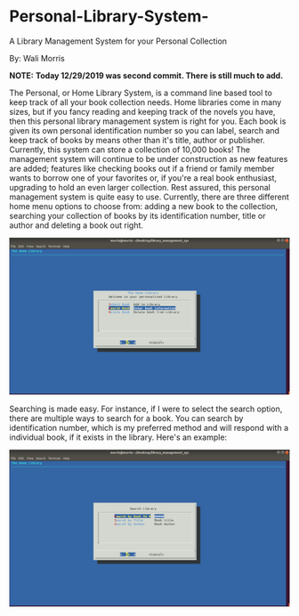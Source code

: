 # Personal-Library-System-
A Library Management System for your Personal Collection 

By: Wali Morris 

**NOTE:** **Today 12/29/2019 was second commit. There is still much to add.**

The Personal, or Home Library System, is a command line based tool to keep track of all your book 
collection needs. Home libraries come in many sizes, but if you fancy reading and keeping track of 
the novels you have, then this personal library management system is right for you. Each book is 
given its own personal identification number so you can label, search and keep track of books by 
means other than it's title, author or publisher. Currently, this system can store a collection 
of 10,000 books! The management system will continue to be under construction as new features are 
added; features like checking books out if a friend or family member wants to borrow one of your 
favorites or, if you're a real book enthusiast, upgrading to hold an even larger collection. Rest 
assured, this personal management system is quite easy to use. Currently, there are three different 
home menu options to choose from: adding a new book to the collection, searching your collection of
books by its identification number, title or author and deleting a book out right.

![Home Menu!](Lib_home_menu.png)

Searching is made easy. For instance, if I were to select the search option, there are multiple ways 
to search for a book. You can search by identification number, which is my preferred method and will 
respond with a individual book, if it exists in the library. Here's an example: 

![Search Options!](search_options.png)




